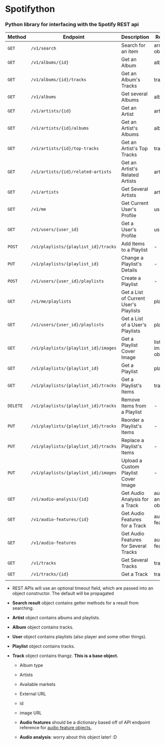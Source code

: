 # Spotifython

### Python library for interfacing with the Spotify REST api

| Method | Endpoint                            | Description                           | Return                |
|--------|-------------------------------------|---------------------------------------|-----------------------|
| `GET`  | `/v1/search`                        | Search for an item                    | array of objects      |
| `GET`  | `/v1/albums/{id}`                   | Get an Album                          | album                 |
| `GET`  | `/v1/albums/{id}/tracks`            | Get an Album's Tracks                 | tracks                |
| `GET`  | `/v1/albums`                        | Get several Albums                    | albums                |
| `GET`  | `/v1/artists/{id}`                  | Get an Artist                         | artist                |
| `GET`  | `/v1/artists/{id}/albums`           | Get an Artist's Albums                | albums                |
| `GET`  | `/v1/artists/{id}/top-tracks`       | Get an Artist's Top Tracks            | tracks                |
| `GET`  | `/v1/artists/{id}/related-artists`  | Get an Artist's Related Artists       | artists               |
| `GET`  | `/v1/artists`                       | Get Several Artists                   | artists               |
| `GET`  | `/v1/me`                            | Get Current User's Profile            | user                  |
| `GET`  | `/v1/users/{user_id}`               | Get a User's Profile                  | user                  |
| `POST` | `/v1/playlists/{playlist_id}/tracks`| Add Items to a Playlist               | -                     |
| `PUT`  | `/v1/playlists/{playlist_id}`       | Change a Playlist's Details           | -                     |
| `POST` | `/v1/users/{user_id}/playlists`     | Create a Playlist                     | -                     |
| `GET`  | `/v1/me/playlists`                  | Get a List of Current User's Playlists| playlists             |
| `GET`  | `/v1/users/{user_id}/playlists`     | Get a List of a User's Playlists      | playlists             |
| `GET`  | `/v1/playlists/{playlist_id}/images`| Get a Playlist Cover Image            | list of image objects |
| `GET`  | `/v1/playlists/{playlist_id}`       | Get a Playlist                        | playlist              |
| `GET`  | `/v1/playlists/{playlist_id}/tracks`| Get a Playlist's Items                | tracks                |
|`DELETE`| `/v1/playlists/{playlist_id}/tracks`| Remove Items from a Playlist          | -                     |
| `PUT`  | `/v1/playlists/{playlist_id}/tracks`| Reorder a Playlist's Items            | -                     |
| `PUT`  | `/v1/playlists/{playlist_id}/tracks`| Replace a Playlist's Items            | -                     |
| `PUT`  | `/v1/playlists/{playlist_id}/images`| Upload a Custom Playlist Cover Image  | -                     |
| `GET`  | `/v1/audio-analysis/{id}`           | Get Audio Analysis for a Track        | audio analysis object |
| `GET`  | `/v1/audio-features/{id}`           | Get Audio Features for a Track        | audio features        |
| `GET`  | `/v1/audio-features`                | Get Audio Features for Several Tracks | audio features        |
| `GET`  | `/v1/tracks`                        | Get Several Tracks                    | tracks                |
| `GET`  | `/v1/tracks/{id}`                   | Get a Track                           | track                 |
|        |                                     |                                       |                       |

- REST APIs will use an optional timeout field, which are passed into an object constructor. The default will be propagated 

- __Search result__ object contains getter methods for a result from searching.

- __Artist__ object contains albums and playlists.

- __Album__ object contains tracks.

- __User__ object contains playlists (also player and some other things).

- __Playlist__ object contains tracks.

- __Track__ object contains thangz. __This is a base object.__
    - Album type
    - Artists
    - Available markets
    - External URL
    - id
    - image URL

    - __Audio features__ should be a dictionary based off of API endpoint reference for [audio feature objects.](https://developer.spotify.com/documentation/web-api/reference/tracks/get-audio-features/)
    - __Audio analysis__: worry about this object later! :D